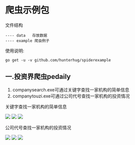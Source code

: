 # 爬虫示例包

文件结构

```
---- data   存放数据
---- example 爬虫例子
```

使用说明:

```
go get -u -v github.com/hunterhug/spiderexample
```

## 一.投资界爬虫pedaily

1. companysearch.exe可通过关键字查找一家机构的简单信息
2. companytouzi.exe可通过公司代号查找一家机构的投资情况


关键字查找一家机构的简单信息

<img src='https://raw.githubusercontent.com/hunterhug/spiderexample/master/img/pedaily1.png' />

<img src='https://raw.githubusercontent.com/hunterhug/spiderexample/master/img/pedaily2.png' />

<img src='https://raw.githubusercontent.com/hunterhug/spiderexample/master/img/pedaily3.png' />

公司代号查找一家机构的投资情况

<img src='https://raw.githubusercontent.com/hunterhug/spiderexample/master/img/pedaily4.png' />

<img src='https://raw.githubusercontent.com/hunterhug/spiderexample/master/img/pedaily5.png' />

<img src='https://raw.githubusercontent.com/hunterhug/spiderexample/master/img/pedaily6.png' />